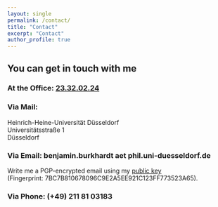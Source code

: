 ```yaml
---
layout: single
permalink: /contact/
title: "Contact"
excerpt: "Contact"
author_profile: true
---
```

## You can get in touch with me 

### At the Office: [23.32.02.24](https://cx.phil.hhu.de/23.32)

### Via Mail:

Heinrich-Heine-Universität Düsseldorf <br>
Universitätsstraße 1 <br>
Düsseldorf <br>

### Via Email: benjamin.burkhardt aet phil.uni-duesseldorf.de
Write me a PGP-encrypted email using my [public key](/files/Public_PhilHHU_2017.asc)<br>
(Fingerprint: 7BC7B810678096C9E2A5EE921C123FF773523A65).

### Via Phone: (+49) 211 81 03183

